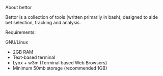 About bettor

Bettor is a collection of tools (written primarily in bash), designed to aide bet selection, tracking and analysis.

Requirements:

GNU/Linux
  - 2GB RAM
  - Text-based terminal
  - Lynx + w3m (Terminal based Web Browsers)
  - Minimum 50mb storage (recommended 1GB)
  
  
